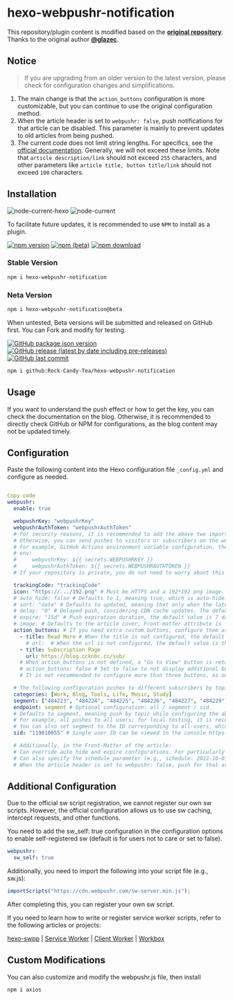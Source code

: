 # hexo-webpushr-notification

This repository/plugin content is modified based on the **[original repository](https://github.com/glazec/hexo-web-push-notification)**. Thanks to the original author **[@glazec](https://github.com/glazec)**.

## Notice ##

> If you are upgrading from an older version to the latest version, please check for configuration changes and simplifications.

1. The main change is that the `action_buttons` configuration is more customizable, but you can continue to use the original configuration method.
2. When the article header is set to `webpushr: false`, push notifications for that article can be disabled. This parameter is mainly to prevent updates to old articles from being pushed.
3. The current code does not limit string lengths. For specifics, see the [official documentation](https://docs.webpushr.com/send-push-to-a-segment). Generally, we will not exceed these limits. Note that `article description/link` should not exceed `255` characters, and other parameters like `article title, button title/link` should not exceed `100` characters.

## Installation ##

![node-current-hexo](https://img.shields.io/node/v/hexo?label=Hexo%20Requirements&logo=node.js&style=for-the-badge) ![node-current](https://img.shields.io/node/v/hexo-webpushr-notification?label=Plugin%20Recommendations&logo=node.js&style=for-the-badge)

To facilitate future updates, it is recommended to use `NPM` to install as a plugin.

[![npm version](https://img.shields.io/npm/v/hexo-webpushr-notification?color=red&logo=npm)](https://www.npmjs.com/package/hexo-webpushr-notification/v/latest) [![npm (beta)](https://img.shields.io/npm/v/hexo-webpushr-notification/beta?logo=npm)](https://www.npmjs.com/package/hexo-webpushr-notification/v/beta) [![npm download](https://img.shields.io/npm/dw/hexo-webpushr-notification?logo=npm)](https://www.npmjs.com/package/hexo-webpushr-notification)

### Stable Version ###

```bash
npm i hexo-webpushr-notification
```

### Neta Version ###

```bash
npm i hexo-webpushr-notification@beta
```

When untested, Beta versions will be submitted and released on GitHub first. You can Fork and modify for testing.

[![GitHub package.json version](https://img.shields.io/github/package-json/v/Rock-Candy-Tea/hexo-webpushr-notification?color=brightgreen&label=github&logo=github)](https://github.com/Rock-Candy-Tea/hexo-webpushr-notification) [![GitHub release (latest by date including pre-releases)](https://img.shields.io/github/v/release/Rock-Candy-Tea/hexo-webpushr-notification?include_prereleases&logo=github)](https://github.com/Rock-Candy-Tea/hexo-webpushr-notification/releases) [![GitHub last commit](https://img.shields.io/github/last-commit/Rock-Candy-Tea/hexo-webpushr-notification?logo=github)](https://github.com/Rock-Candy-Tea/hexo-webpushr-notification)

```bash
npm i github:Rock-Candy-Tea/hexo-webpushr-notification
```

## Usage ##

If you want to understand the push effect or how to get the key, you can check the documentation on the blog. Otherwise, it is recommended to directly check GitHub or NPM for configurations, as the blog content may not be updated timely.

## Configuration ##

Paste the following content into the Hexo configuration file `_config.yml` and configure as needed.

```yaml

Copy code
webpushr:
  enable: true

  webpushrKey: "webpushrKey"
  webpushrAuthToken: "webpushrAuthToken"
  # For security reasons, it is recommended to add the above two important parameters to the system global environment variables, and delete or comment out this configuration.
  # Otherwise, you can send pushes to visitors or subscribers on the webpage https://www.webpushr.com/api-playground
  # For example, GitHub Actions environment variable configuration, the parameter names remain unchanged, the key names can be customized, as shown below
  # env:
  #     webpushrKey: ${{ secrets.WEBPUSHRKEY }}
  #     webpushrAuthToken: ${{ secrets.WEBPUSHRAUTHTOKEN }}
  # If your repository is private, you do not need to worry about this issue.

  trackingCode: "trackingCode"
  icon: "https://.../192.png" # Must be HTTPS and a 192*192 png image.
  # auto_hide: false # Defaults to 1, meaning true, which is auto-hide.
  # sort: "date" # Defaults to updated, meaning that only when the latest article updates the time will it push new articles. Change to date for the first publication time of the article.
  # delay: "0" # Delayed push, considering CDN cache updates. The default timing is to push 10 minutes after hexo d, in minutes (the shortest delay is 5 minutes, set to 0 for immediate push).
  # expire: "15d" # Push expiration duration, the default value is 7 days, formatted as follows: '5m' for 5 minutes, '5h' for 5 hours, '5d' for 5 days.
  # image: # Defaults to the article cover, Front-matter attribute is 'cover' (Butterfly theme friendly option). If you do not define a default cover or this attribute, set the default image here.
  action_buttons: # If you need extra custom buttons, configure them as follows:
    - title: Read More # When the title is not configured, the default value is "Go to View".
      # url:  # When the url is not configured, the default value is the latest article link.
    - title: Subscription Page
      url: https://blog.ccknbc.cc/sub/
    # When action_buttons is not defined, a "Go to View" button is retained by default, unless set to false.
    # action_buttons: false # Set to false to not display additional buttons, as hiding the buttons will link to the current article.
    # It is not recommended to configure more than three buttons, as only the first three will be displayed.

  # The following configuration pushes to different subscribers by topic. Please configure as an array, corresponding one by one. See the usage documentation for specific locations.
  categories: [Work, Blog, Tools, Life, Music, Study]
  segment: ["484223", "484224", "484225", "484226", "484227", "484229"]
  endpoint: segment # Optional configuration: all / segment / sid
  # Defaults to segment, meaning push by topic while configuring the above options.
  # For example, all pushes to all users; for local testing, it is recommended to push only to a single user, namely yourself, and set the sid value below.
  # You can also set segment to the ID corresponding to all-users, which also achieves pushing to all users.
  sid: "119810055" # Single user ID can be viewed in the console https://app.webpushr.com/subscribers

  # Additionally, in the Front-Matter of the article:
  # Can override auto_hide and expire configurations. For particularly important articles, set to not auto-hide and extend expiration.
  # Can also specify the schedule parameter (e.g., schedule: 2022-10-01 00:00:00) for scheduled push.
  # When the article header is set to webpushr: false, push for that article can be disabled. This parameter is mainly to prevent updates to old articles from being automatically pushed.
```

## Additional Configuration ##

Due to the official sw script registration, we cannot register our own sw scripts. However, the official configuration allows us to use sw caching, intercept requests, and other functions.

You need to add the sw_self: true configuration in the configuration options to enable self-registered sw (default is for users not to care or set to false).

```yaml
webpushr:
  sw_self: true
```

Additionally, you need to import the following into your script file (e.g., sw.js):

```js
importScripts("https://cdn.webpushr.com/sw-server.min.js");
```

After completing this, you can register your own sw script.

If you need to learn how to write or register service worker scripts, refer to the following articles or projects:

[hexo-swpp](https://kmar.top/posts/73014407/) | [Service Worker](https://blog.cyfan.top/p/c0af86bb.html) | [Client Worker](https://clientworker.js.org/) | [Workbox](https://github.com/GoogleChrome/workbox)

## Custom Modifications ##

You can also customize and modify the webpushr.js file, then install

```bash
npm i axios
```
